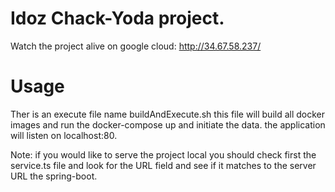 # Idoz Chack-Yoda project.

Watch the project alive on google cloud: http://34.67.58.237/

# Usage

Ther is an execute file name buildAndExecute.sh this file will build all docker images and run the docker-compose up
and initiate the data.
the application will listen on localhost:80.

Note: if you would like to serve the project local you should check first the service.ts file and look for the URL 
field and see if it matches to the server URL the spring-boot.

